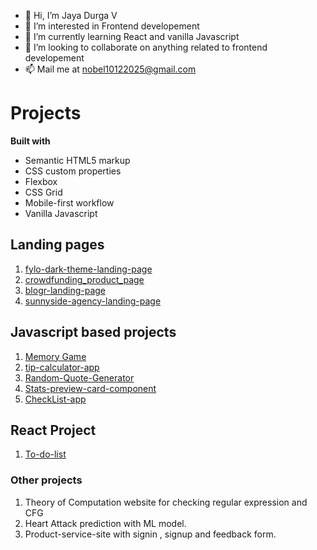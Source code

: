 - 👋 Hi, I’m Jaya Durga V
- 👀 I’m interested in Frontend developement
- 🌱 I’m currently learning React and vanilla Javascript
- 💞️ I’m looking to collaborate on anything related to frontend developement
- 📫 Mail me at nobel10122025@gmail.com

# Projects
**Built with** 
- Semantic HTML5 markup
- CSS custom properties
- Flexbox
- CSS Grid
- Mobile-first workflow
- Vanilla Javascript

## Landing pages
 1. [fylo-dark-theme-landing-page](https://nobel10122025.github.io/fylo-dark-theme-landing-page/index.html)
 2. [crowdfunding_product_page](https://nobel10122025.github.io/crowdfunding_product_page/index.html)
 3. [blogr-landing-page](https://nobel10122025.github.io/blogr-landing-page/index.html)
 4. [sunnyside-agency-landing-page](https://nobel10122025.github.io/sunnyside-agency-landing-page/index.html)
 
## Javascript based projects 
 1. [Memory Game]( https://nobel10122025.github.io/Memory_Game/index.html)
 2. [tip-calculator-app](https://nobel10122025.github.io/tip-calculator-app/index.html)
 3. [Random-Quote-Generator](https://nobel10122025.github.io/RandomQuoteGenerator/index.html)
 4. [Stats-preview-card-component](https://nobel10122025.github.io/stats-preview-card-component/index.html)
 5. [CheckList-app](https://nobel10122025.github.io/Checklist_app/index.html)

## React Project
  1. [To-do-list](https://relaxed-goldwasser-ff8954.netlify.app/)
  
### Other projects
 1. Theory of Computation website for checking regular expression and CFG
 2. Heart Attack prediction with ML model.
 3. Product-service-site with signin , signup and feedback form.
